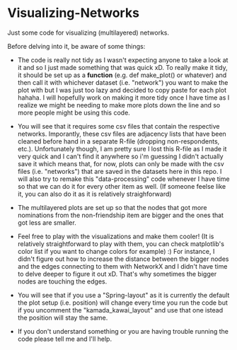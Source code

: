 # Visualizing-Networks

Just some code for visualizing (multilayered) networks. 

Before delving into it, be aware of some things: 

- The code is really not tidy as I wasn't expecting anyone to take a look at it and so I just made something that was quick xD. To really make it tidy, it should be set up as a **function** (e.g. def make_plot() or whatever) and then call it with whichever dataset (i.e. "network") you want to make the plot with but I was just too lazy and decided to copy paste for each plot hahaha. I will hopefully work on making it more tidy once I have time as I realize we might be needing to make more plots down the line and so more people might be using this code.

- You will see that it requires some csv files that contain the respective networks. Imporantly, these csv files are adjacency lists that have been cleaned before hand in a separate R-file (dropping non-respondents, etc.). Unfortunately though, I am pretty sure I lost this R-file as I made it very quick and I can't find it anywhere so i'm guessing I didn't actually save it which means that, for now, plots can only be made with the csv files (i.e. "networks") that are saved in the datasets here in this repo. I will also try to remake this "data-processing" code whenever I have time so that we can do it for every other item as well. (If someone feelse like it, you can also do it as it is relatively straighforward)

- The multilayered plots are set up so that the nodes that got more nominations from the non-friendship item are bigger and the ones that got less are smaller. 

- Feel free to play with the visualizations and make them cooler! (It is relatively straightforward to play with them, you can check matplotlib's color list if you want to change colors for example) :) For instance, I didn't figure out how to increase the distance between the bigger nodes and the edges connecting to them with NetworkX and I didn't have time to delve deeper to figure it out xD. That's why sometimes the bigger nodes are touching the edges.

- You will see that if you use a "Spring-layout" as it is currently the default the plot setup (i.e. position) will change every time you run the code but if you uncomment the "kamada_kawai_layout" and use that one istead the position will stay the same.

- If you don't understand something or you are having trouble running the code please tell me and I'll help.
